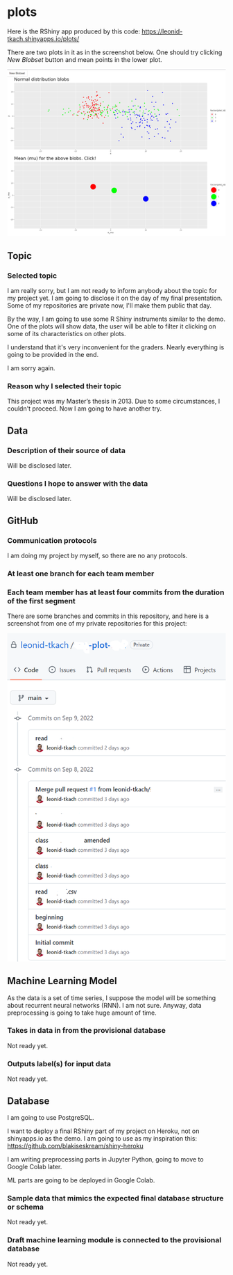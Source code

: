 # plots

Here is the RShiny app produced by this code: https://leonid-tkach.shinyapps.io/plots/

There are two plots in it as in the screenshot below. One should try clicking *New Blobset* button and mean points in the lower plot.

![](./pres/demo.png)

## Topic

### Selected topic

I am really sorry, but I am not ready to inform anybody about the topic for my project yet. I am going to disclose it on the day of my final presentation. Some of my repositories are private now, I'll make them public that day.

By the way, I am going to use some R Shiny instruments similar to the demo. One of the plots will show data, the user will be able to filter it clicking on some of its characteristics on other plots.

I understand that it's very inconvenient for the graders. Nearly everything is going to be provided in the end.

I am sorry again.

### Reason why I selected their topic

This project was my Master’s thesis in 2013. Due to some circumstances, I couldn't proceed. Now I am going to have another try.

## Data

### Description of their source of data

Will be disclosed later.

### Questions I hope to answer with the data

Will be disclosed later.

## GitHub

### Communication protocols

I am doing my project by myself, so there are no any protocols.

### At least one branch for each team member
### Each team member has at least four commits from the duration of the first segment

There are some branches and commits in this repository, and here is a screenshot from one of my private repositories for this project:

![](./pres/pf_github.png)

## Machine Learning Model

As the data is a set of time series, I suppose the model will be something about recurrent neural networks (RNN). I am not sure. Anyway, data preprocessing is going to take huge amount of time. 

### Takes in data in from the provisional database

Not ready yet.

### Outputs label(s) for input data

Not ready yet.

## Database

I am going to use PostgreSQL.

I want to deploy a final RShiny part of my project on Heroku, not on shinyapps.io as the demo. I am going to use as my inspiration this: https://github.com/blakiseskream/shiny-heroku

I am writing preprocessing parts in Jupyter Python, going to move to Google Colab later.

ML parts are going to be deployed in Google Colab.

### Sample data that mimics the expected final database structure or schema

Not ready yet.

### Draft machine learning module is connected to the provisional database

Not ready yet.

